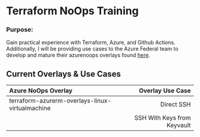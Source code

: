 # **Terraform NoOps Training**

### Purpose:
Gain practical experience with Terraform, Azure, and Github Actions. Additionally, I will be providing use cases to the Azure Federal team to develop and mature their azurenoops overlays found [here](https://github.com/azurenoops).

## Current Overlays & Use Cases

| Azure NoOps Overlay                               | Overlay Use Case                          |
|:------------------------------------------------  | ----------------------------------------: |
| terraform-azurerm-overlays-linux-virtualmachine   | Direct SSH                                |
|                                                   | SSH With Keys from Keyvault               |
